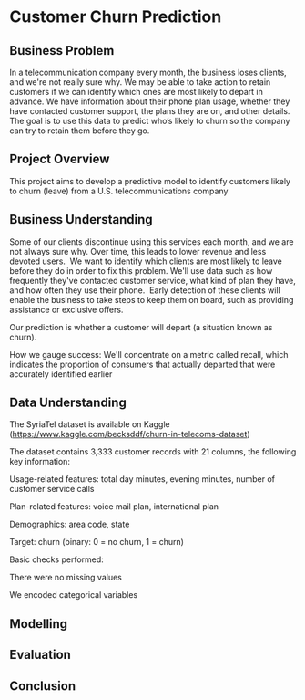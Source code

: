 # Customer Churn Prediction

## Business Problem

In a telecommunication company every month, the business loses clients, and we're not really sure why.  We may be able to take action to retain customers if we can identify which ones are most likely to depart in advance.  We have information about their phone plan usage, whether they have contacted customer support, the plans they are on, and other details.  The goal is to use this data to predict who’s likely to churn so the company can try to retain them before they go.

## Project Overview

This project aims to develop a predictive model to identify customers likely to churn (leave) from a U.S. telecommunications company

## Business Understanding

Some of our clients discontinue using this services each month, and we are not always sure why.  Over time, this leads to lower revenue and less devoted users.  We want to identify which clients are most likely to leave before they do in order to fix this problem.  We'll use data such as how frequently they've contacted customer service, what kind of plan they have, and how often they use their phone.  Early detection of these clients will enable the business to take steps to keep them on board, such as providing assistance or exclusive offers.

 Our prediction is whether a customer will depart (a situation known as churn).

 How we gauge success: We'll concentrate on a metric called recall, which indicates the proportion of consumers that actually departed that were accurately identified earlier
## Data Understanding

The SyriaTel dataset is available on Kaggle (https://www.kaggle.com/becksddf/churn-in-telecoms-dataset)

The dataset contains 3,333 customer records with 21 columns, the following key information:

Usage-related features: total day minutes, evening minutes, number of customer service calls

Plan-related features: voice mail plan, international plan

Demographics: area code, state

Target: churn (binary: 0 = no churn, 1 = churn)

Basic checks performed:

There were no missing values

We encoded categorical variables

## Modelling

## Evaluation

## Conclusion
